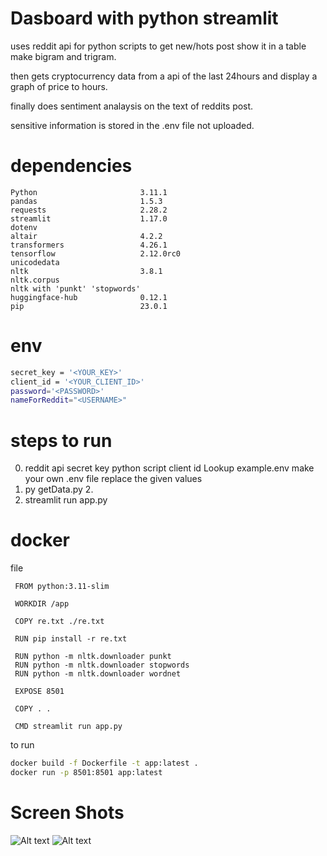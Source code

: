 # Dasboard with python streamlit 

uses reddit api for python scripts to get new/hots post show it in a table
make bigram and trigram.

then gets cryptocurrency data from a api of the last 24hours
and display a graph of price to hours.

finally does sentiment analaysis on the text of reddits post.

sensitive information is stored in the .env file not uploaded.

# dependencies
```
Python                       3.11.1
pandas                       1.5.3
requests                     2.28.2
streamlit                    1.17.0
dotenv
altair                       4.2.2
transformers                 4.26.1
tensorflow                   2.12.0rc0
unicodedata
nltk                         3.8.1
nltk.corpus
nltk with 'punkt' 'stopwords' 
huggingface-hub              0.12.1
pip                          23.0.1
```

# env
```sh
secret_key = '<YOUR_KEY>'
client_id = '<YOUR_CLIENT_ID>'
password='<PASSWORD>'
nameForReddit="<USERNAME>"
```



# steps to run

 0. reddit api secret key python script client id Lookup example.env make your own .env file replace the given values
 1. py getData.py 2.
 2. streamlit run app.py

# docker 

   file
   ```docker
    FROM python:3.11-slim
    
    WORKDIR /app
    
    COPY re.txt ./re.txt
    
    RUN pip install -r re.txt
    
    RUN python -m nltk.downloader punkt
    RUN python -m nltk.downloader stopwords
    RUN python -m nltk.downloader wordnet
    
    EXPOSE 8501
    
    COPY . .
    
    CMD streamlit run app.py
   ```
   to run 
   ```cmd 
   docker build -f Dockerfile -t app:latest .
   docker run -p 8501:8501 app:latest
   ```


# Screen Shots

![Alt text](https://raw.githubusercontent.com/ZafeerMahmood/Dashboard-python-/main/pythonDashboard/screenshots/sc1.png?raw=true "1")
![Alt text](https://raw.githubusercontent.com/ZafeerMahmood/Dashboard-python-/main/pythonDashboard/screenshots/sc2.png?raw=true "2")



